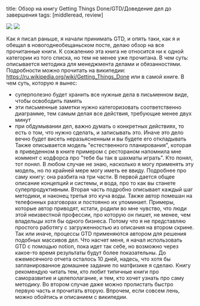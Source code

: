 title: Обзор на книгу Getting Things Done/GTD/Доведение дел до завершения
tags: [middleread, review]

![](/static/img/jaeBoysNfWY.jpg)
![](/static/img/LfzMMmUbtNA.jpg)

Как я писал раньше, я начали принимать GTD, и опять таки, как я и обещал в новогоднеобещаньском посте, делаю обзор на все прочитанные книги. К сожалению эта книга не относится ни к одной категории из того списка, но тем не менее уже прочитана.
В чем суть: описывается методика для менеджмента делами и обязанностями. Подробности можно прочитать на википедии: https://ru.wikipedia.org/wiki/Getting_Things_Done или в самой книге. В чем суть, которую я вынес:
- суперполезно будет хранить все нужные дела в письменном виде, чтобы освободить память
- эти письменные заметки нужно категоризовать соответственно диаграмме, тем самым делая все действия, требующие менее двух минут
- при обдумывании дел, важно думать о конкретных действиях, то есть о том, что нужно сделать, и записывать это. Иначе это дело вечно будет висеть неразьясненным и вы будете его откладывать
Также описывается модель "естественного планирования", которая в приведенном в книге примером с рестораном напомнила мне коммент с кодфорса про "тебе бы так в шахматы играть". Кто понял, тот понял. В любом случае не знаю, насколько я могу применять эту модель, но по крайней мере могу иметь ее ввиду. Подробнее про саму книгу: она разбита на три части. В первой дается общее описание концепций и системы, и вода, про то как вы станете суперпродуктивным. Вторая часть подробно описывает каждый шаг методики, и наконец третья это куча воды. Также автор помешан на телефонных разговорах и постоянно их упоминает. Примеры, которые автор приводят, кстати, родили во мне чувство, что люди этой неизвестной профессии, про которую он пишет, не менее, чем владельцы хотя бы одного бизнеса. Потому что я не представляю простого работягу с загруженностью из описания на втором скрине. Так или иначе, процессы GTD применяются автором для решения подобных массивов дел.
Что насчет меня, я начал использовать GTD с помощью notion, пока идет так себе, но возможно через какое-то время результаты будут более показательны. До ежемесячного отчета осталось 10 дней, надесь, что хотя бы запланированное домашнее задание по матфизике я сделаю.
Книгу рекомендую читать тем, кто любит типичные книги про саморазвитие и целеполагание, и тем, кто хочет узнать про саму методику. Во втором случае даже можно пролистать быстро первую часть и прочитать вторую. Впрочем, если совсем лень, можно обойтись и описанием с википедии.
